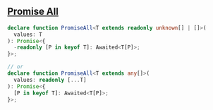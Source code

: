 ## [Promise All](https://github.com/type-challenges/type-challenges/blob/main/questions/00020-medium-promise-all/README.md)

<!-- notecardId: 1739479092107 -->

```ts
declare function PromiseAll<T extends readonly unknown[] | []>(
  values: T
): Promise<{
  -readonly [P in keyof T]: Awaited<T[P]>;
}>;

// or
declare function PromiseAll<T extends any[]>(
  values: readonly [...T]
): Promise<{
  [P in keyof T]: Awaited<T[P]>;
}>;
```
